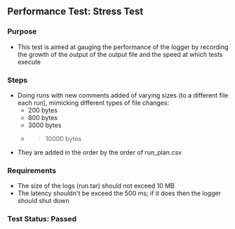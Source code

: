 ## Performance Test: Stress Test

### Purpose
- This test is aimed at gauging the performance of the logger by recording the growth of the output of the output file and the speed at which tests execute

### Steps
- Doing runs with new comments added of varying sizes (to a different file each run), mimicking different types of file changes: 
  - 200 bytes
  - 800 bytes
  - 3000 bytes
  - >10000 bytes
- They are added in the order by the order of run_plan.csv

### Requirements
- The size of the logs (run.tar) should not exceed 10 MB
- The latency shouldn't be exceed the 500 ms; if it does then the logger should shut down

### Test Status: Passed
